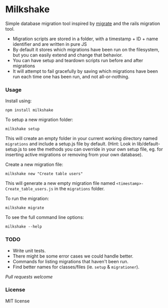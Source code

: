 # Milkshake

Simple database migration tool inspired by [migrate](https://npmjs.org/package/migrate) and
the rails migration tool.

- Migration scripts are stored in a folder, with a timestamp + ID + name identifier
  and are written in pure JS
- By default it stores which migrations have been run on the filesystem, but you can easily
  extend and change that behavior.
- You can have setup and teardown scripts run before and after migrations
- It will attempt to fail gracefully by saving which migrations have been run each time
  one has been run, and not all-or-nothing.

### Usage

Install using:
```
npm install milkshake
```

To setup a new migration folder:
```
milkshake setup
```
This will create an empty folder in your current working directory named `migrations`
and include a setup.js file by default. (Hint: Look in lib/default-setup.js to see
the methods you can override in your own setup file, eg. for inserting active
migrations or removing from your own database).

Create a new migration file:
```
milkshake new "Create table users"
```
This will generate a new empty migration file named `<timestamp>-Create_table_users.js`
in the `migrations` folder.

To run the migration:
```
milkshake migrate
```

To see the full command line options:
```
milkshake --help
```

### TODO
- Write unit tests.
- There might be some error cases we could handle better.
- Commands for listing migrations that haven't been run.
- Find better names for classes/files (ie. `setup` & `migrationer`).

*Pull requests welcome*

### License

MIT license
